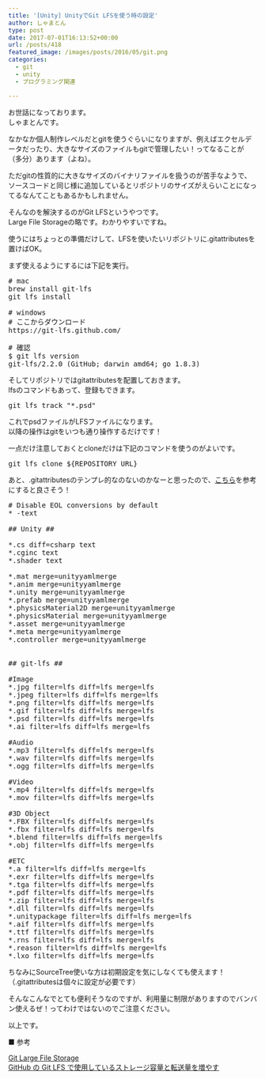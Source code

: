 ```yaml
---
title: '[Unity] UnityでGit LFSを使う時の設定'
author: しゃまとん
type: post
date: 2017-07-01T16:13:52+00:00
url: /posts/418
featured_image: /images/posts/2016/05/git.png
categories:
  - git
  - unity
  - プログラミング関連

---
```

お世話になっております。  
しゃまとんです。

なかなか個人制作レベルだとgitを使うぐらいになりますが、例えばエクセルデータだったり、大きなサイズのファイルもgitで管理したい！ってなることが（多分）あります（よね）。

ただgitの性質的に大きなサイズのバイナリファイルを扱うのが苦手なようで、ソースコードと同じ様に追加しているとリポジトリのサイズがえらいことになってるなんてこともあるかもしれません。



そんなのを解決するのがGit LFSというやつです。  
Large File Storageの略です。わかりやすいですね。

使うにはちょっとの準備だけして、LFSを使いたいリポジトリに.gitattributesを置けばOK。

まず使えるようにするには下記を実行。

<pre class="lang:default decode:true "># mac
brew install git-lfs
git lfs install

# windows
# ここからダウンロード
https://git-lfs.github.com/

# 確認
$ git lfs version
git-lfs/2.2.0 (GitHub; darwin amd64; go 1.8.3)</pre>

そしてリポジトリではgitattributesを配置しておきます。  
lfsのコマンドもあって、登録もできます。

<pre class="lang:default decode:true">git lfs track "*.psd"</pre>

これでpsdファイルがLFSファイルになります。  
以降の操作はgitをいつも通り操作するだけです！

一点だけ注意しておくとcloneだけは下記のコマンドを使うのがよいです。

<pre class="lang:default decode:true">git lfs clone ${REPOSITORY_URL}</pre>

あと、.gitattributesのテンプレ的なのないのかなーと思ったので、[こちら][1]を参考にすると良さそう！

<pre class="lang:default decode:true " title=".gitattributes"># Disable EOL conversions by default
* -text

## Unity ##

*.cs diff=csharp text
*.cginc text
*.shader text

*.mat merge=unityyamlmerge
*.anim merge=unityyamlmerge
*.unity merge=unityyamlmerge
*.prefab merge=unityyamlmerge
*.physicsMaterial2D merge=unityyamlmerge
*.physicsMaterial merge=unityyamlmerge
*.asset merge=unityyamlmerge
*.meta merge=unityyamlmerge
*.controller merge=unityyamlmerge


## git-lfs ##

#Image
*.jpg filter=lfs diff=lfs merge=lfs
*.jpeg filter=lfs diff=lfs merge=lfs
*.png filter=lfs diff=lfs merge=lfs
*.gif filter=lfs diff=lfs merge=lfs
*.psd filter=lfs diff=lfs merge=lfs
*.ai filter=lfs diff=lfs merge=lfs

#Audio
*.mp3 filter=lfs diff=lfs merge=lfs
*.wav filter=lfs diff=lfs merge=lfs
*.ogg filter=lfs diff=lfs merge=lfs

#Video
*.mp4 filter=lfs diff=lfs merge=lfs
*.mov filter=lfs diff=lfs merge=lfs

#3D Object
*.FBX filter=lfs diff=lfs merge=lfs
*.fbx filter=lfs diff=lfs merge=lfs
*.blend filter=lfs diff=lfs merge=lfs
*.obj filter=lfs diff=lfs merge=lfs

#ETC
*.a filter=lfs diff=lfs merge=lfs
*.exr filter=lfs diff=lfs merge=lfs
*.tga filter=lfs diff=lfs merge=lfs
*.pdf filter=lfs diff=lfs merge=lfs
*.zip filter=lfs diff=lfs merge=lfs
*.dll filter=lfs diff=lfs merge=lfs
*.unitypackage filter=lfs diff=lfs merge=lfs
*.aif filter=lfs diff=lfs merge=lfs
*.ttf filter=lfs diff=lfs merge=lfs
*.rns filter=lfs diff=lfs merge=lfs
*.reason filter=lfs diff=lfs merge=lfs
*.lxo filter=lfs diff=lfs merge=lfs</pre>

ちなみにSourceTree使いな方は初期設定を気にしなくても使えます！  
（.gitattributesは個々に設定が必要です）

そんなこんなでとても便利そうなのですが、利用量に制限がありますのでバンバン使えるぜ！ってわけではないのでご注意ください。

以上です。

■ 参考

[Git Large File Storage][2]  
<a href="https://mseeeen.msen.jp/how-to-increase-git-lfs-data-capacity/" target="_blank" rel="noopener">GitHub の Git LFS で使用しているストレージ容量と転送量を増やす</a>

 [1]: https://gist.github.com/anjdreas/7d203cc2b2077df5acd67b8c101c4efa
 [2]: https://git-lfs.github.com/
